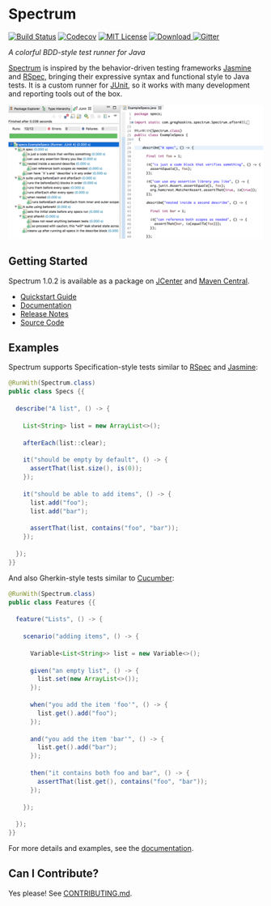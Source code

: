 Spectrum
========

[![Build Status](https://img.shields.io/travis/greghaskins/spectrum.svg)](https://travis-ci.org/greghaskins/spectrum) [![Codecov](https://img.shields.io/codecov/c/github/greghaskins/spectrum.svg)](https://codecov.io/gh/greghaskins/spectrum) [![MIT License](https://img.shields.io/badge/license-MIT-blue.svg)](LICENSE) [![Download](https://api.bintray.com/packages/greghaskins/maven/Spectrum/images/download.svg) ](https://bintray.com/greghaskins/maven/Spectrum/_latestVersion) [![Gitter](https://img.shields.io/gitter/room/greghaskins/spectrum.svg)](https://gitter.im/greghaskins/spectrum)

*A colorful BDD-style test runner for Java*

[Spectrum](https://github.com/greghaskins/spectrum) is inspired by the behavior-driven testing frameworks [Jasmine](https://jasmine.github.io/) and [RSpec](http://rspec.info/), bringing their expressive syntax and functional style to Java tests. It is a custom runner for [JUnit](http://junit.org/), so it works with many development and reporting tools out of the box.

![Spectrum with Eclipse via JUnit](docs/junit-screenshot.png)

<!---freshmark main
output = input.replace(/\b\d+\.\d+\.\d+\b/g, '{{stableVersion}}');
-->

## Getting Started

Spectrum 1.0.2 is available as a package on [JCenter](https://bintray.com/greghaskins/maven/Spectrum/view) and [Maven Central](https://search.maven.org/#search%7Cga%7C1%7Cg%3A%22com.greghaskins%22%20AND%20a%3A%22spectrum%22).

- [Quickstart Guide](https://github.com/greghaskins/spectrum/tree/1.0.2/docs/QuickstartWalkthrough.md)
- [Documentation](https://github.com/greghaskins/spectrum/tree/1.0.2/docs)
- [Release Notes](https://github.com/greghaskins/spectrum/releases)
- [Source Code](https://github.com/greghaskins/spectrum/tree/1.0.2)

## Examples

Spectrum supports Specification-style tests similar to [RSpec](http://rspec.info/) and [Jasmine](https://jasmine.github.io/):

```java
@RunWith(Spectrum.class)
public class Specs {{

  describe("A list", () -> {

    List<String> list = new ArrayList<>();

    afterEach(list::clear);

    it("should be empty by default", () -> {
      assertThat(list.size(), is(0));
    });

    it("should be able to add items", () -> {
      list.add("foo");
      list.add("bar");

      assertThat(list, contains("foo", "bar"));
    });

  });
}}
```

And also Gherkin-style tests similar to [Cucumber](https://cucumber.io/docs/reference):

```java
@RunWith(Spectrum.class)
public class Features {{

  feature("Lists", () -> {

    scenario("adding items", () -> {

      Variable<List<String>> list = new Variable<>();

      given("an empty list", () -> {
        list.set(new ArrayList<>());
      });

      when("you add the item 'foo'", () -> {
        list.get().add("foo");
      });

      and("you add the item 'bar'", () -> {
        list.get().add("bar");
      });

      then("it contains both foo and bar", () -> {
        assertThat(list.get(), contains("foo", "bar"));
      });

    });

  });
}}
```

For more details and examples, see the [documentation](https://github.com/greghaskins/spectrum/tree/1.0.2/docs).

## Can I Contribute?

Yes please! See [CONTRIBUTING.md](./CONTRIBUTING.md).

<!---freshmark /main -->
